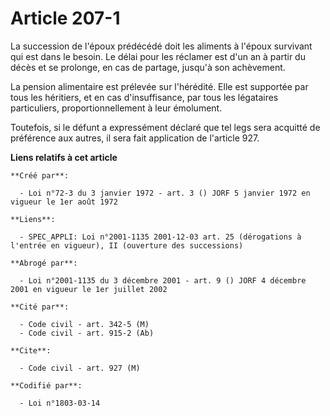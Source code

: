 # Article 207-1

La succession de l'époux prédécédé doit les aliments à l'époux survivant qui est dans le besoin. Le délai pour les réclamer
est d'un an à partir du décès et se prolonge, en cas de partage, jusqu'à son achèvement.

La pension alimentaire est prélevée sur l'hérédité. Elle est supportée par tous les héritiers, et en cas d'insuffisance, par
tous les légataires particuliers, proportionnellement à leur émolument.

Toutefois, si le défunt a expressément déclaré que tel legs sera acquitté de préférence aux autres, il sera fait application
de l'article 927.

**Liens relatifs à cet article**

	**Créé par**:

	  - Loi n°72-3 du 3 janvier 1972 - art. 3 () JORF 5 janvier 1972 en vigueur le 1er août 1972

	**Liens**:

	  - SPEC_APPLI: Loi n°2001-1135 2001-12-03 art. 25 (dérogations à l'entrée en vigueur), II (ouverture des successions)

	**Abrogé par**:

	  - Loi n°2001-1135 du 3 décembre 2001 - art. 9 () JORF 4 décembre 2001 en vigueur le 1er juillet 2002

	**Cité par**:

	  - Code civil - art. 342-5 (M)
	  - Code civil - art. 915-2 (Ab)

	**Cite**:

	  - Code civil - art. 927 (M)

	**Codifié par**:

	  - Loi n°1803-03-14
